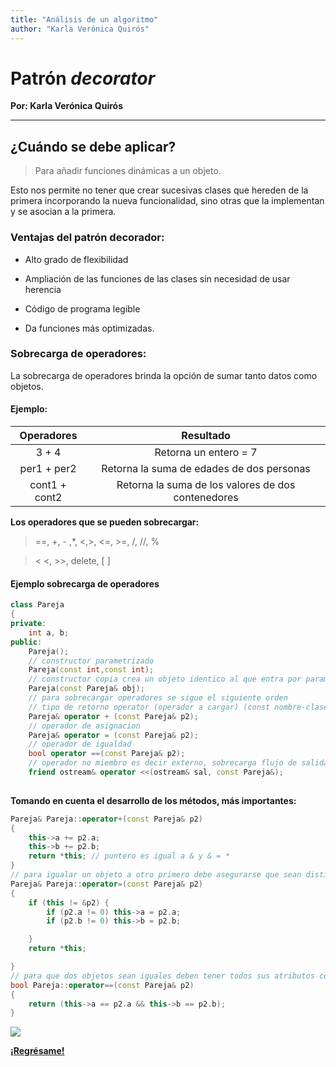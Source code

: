 ```yaml
---
title: "Análisis de un algoritmo"
author: "Karla Verónica Quirós"
---
```


# Patrón _decorator_

**Por: Karla Verónica Quirós**

***

## ¿Cuándo se debe aplicar?

> Para añadir funciones dinámicas a un objeto.

Esto nos permite no tener que crear sucesivas clases que hereden de la primera incorporando la nueva funcionalidad, sino otras que la implementan y se asocian a la primera.

### Ventajas del patrón decorador:

- Alto grado de flexibilidad 
 
- Ampliación de las funciones de las clases sin necesidad de usar herencia 

- Código de programa legible 

- Da funciones más optimizadas.

### Sobrecarga de operadores:

La sobrecarga de operadores brinda la opción de sumar tanto datos como objetos.

#### Ejemplo:

| **Operadores** |                    **Resultado**                   |
|:--------------:|:--------------------------------------------------:|
|      3 + 4     |                Retorna un entero = 7               |
|   per1 + per2  |      Retorna la suma de edades de dos personas     |
|  cont1 + cont2 | Retorna la suma de los valores de dos contenedores |

**Los operadores que se pueden sobrecargar:**

> ==, +, -  ,*, <,>, <=, >=, /, //, %

> < <, >>, delete, [ ]

#### Ejemplo sobrecarga de operadores

```cpp
class Pareja
{
private:
	int a, b;
public:
	Pareja();
	// constructor parametrizado 
	Pareja(const int,const int);
	// constructor copia crea un objeto identico al que entra por parametro que ya existe
	Pareja(const Pareja& obj);
    // para sobrecargar operadores se sigue el siguiente orden
    // tipo de retorno operator (operador a cargar) (const nombre-clase& nombre de la variable)
	Pareja& operator + (const Pareja& p2);
    // operador de asignacion
	Pareja& operator = (const Pareja& p2);
    // operador de igualdad
	bool operator ==(const Pareja& p2);
    // operador no miembro es decir externo, sobrecarga flujo de salida
	friend ostream& operator <<(ostream& sal, const Pareja&);
    
```

**Tomando en cuenta el desarrollo de los métodos, más importantes:**

```cpp
Pareja& Pareja::operator+(const Pareja& p2)
{
	this->a += p2.a;
	this->b += p2.b;
	return *this; // puntero es igual a & y & = *
}
// para igualar un objeto a otro primero debe asegurarse que sean distintos
Pareja& Pareja::operator=(const Pareja& p2)
{
	if (this != &p2) {
		if (p2.a != 0) this->a = p2.a;
		if (p2.b != 0) this->b = p2.b;

	}
	return *this;

}
// para que dos objetos sean iguales deben tener todos sus atributos con mismo valor
bool Pareja::operator==(const Pareja& p2)
{
	return (this->a == p2.a && this->b == p2.b);
}
```

![](https://img.shields.io/badge/License-CC\_BY--SA\_4.0-lightgrey.svg)

**[¡Regrésame!](/eif204/portadaeif204)**